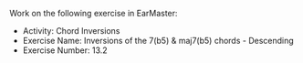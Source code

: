 Work on the following exercise in EarMaster:
- Activity: Chord Inversions
- Exercise Name: Inversions of the 7(b5) & maj7(b5) chords - Descending
- Exercise Number: 13.2
